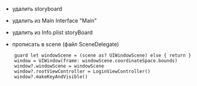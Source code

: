 - удалить storyboard
- удалить из Main Interface "Main"
- удалить из Info.plist storyBoard

- прописать в scene (файл SceneDelegate)
```
    guard let windowScene = (scene as? UIWindowScene) else { return }
    window = UIWindow(frame: windowScene.coordinateSpace.bounds)
    window?.windowScene = windowScene
    window?.rootViewController = LoginViewController()
    window?.makeKeyAndVisible()
```

